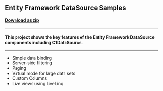 ## Entity Framework DataSource Samples
#### [Download as zip](https://downgit.github.io/#/home?url=https://github.com/GrapeCity/ComponentOne-WPF-Samples/tree/master/NET_4.5.2/C1.WPF.DataSource/CS/DataSourceSamples)
____
#### This project shows the key features of the Entity Framework DataSource components including C1DataSource.
____

* Simple data binding
* Server-side filtering
* Paging
* Virtual mode for large data sets
* Custom Columns
* Live views using LiveLinq
